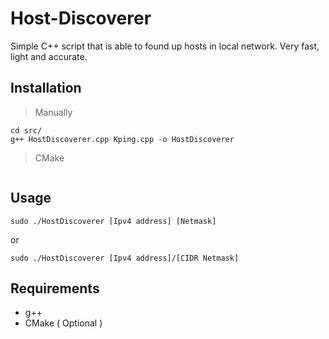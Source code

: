 # Host-Discoverer
Simple C++ script that is able to found up hosts in local network. Very fast, light and accurate.

## Installation
> Manually
```
cd src/
g++ HostDiscoverer.cpp Kping.cpp -o HostDiscoverer
```
> CMake
```

```
## Usage
```
sudo ./HostDiscoverer [Ipv4 address] [Netmask]
```
or 

```
sudo ./HostDiscoverer [Ipv4 address]/[CIDR Netmask]
```
## Requirements
- g++
- CMake ( Optional )
